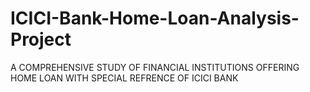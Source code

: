 # ICICI-Bank-Home-Loan-Analysis-Project
A COMPREHENSIVE STUDY OF FINANCIAL INSTITUTIONS OFFERING HOME LOAN WITH SPECIAL REFRENCE OF ICICI BANK
